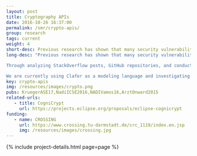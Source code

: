 ```yaml
---
layout: post
title: Cryptography APIs
date: 2016-10-26 16:37:00
permalink: /smr/crypto-apis/
group: research
tags: current
weight: 4
short-desc: Previous research has shown that many security vulnerabilities exist due to developer's misuse of cryptography APIs. In other words, developers make mistakes while using the APIs and these mistakes can lead to serious security threats. In this project, we wanted to investigate the reasons for such mistakes and suggest reasons on how to improve the situation. 
long-desc: "Previous research has shown that many security vulnerabilities exist due to developer's misuse of cryptography APIs. In other words, developers make mistakes while using the APIs and these mistakes can lead to serious security threats. In this project, we wanted to investigate the reasons for such mistakes and suggest reasons on how to improve the situation. 

Through analyzing StackOverflow posts, GitHub repositories, and conducting two surveys of a total of 48 application developers, we collect the problems developers face with the current cryptography APIs and their suggestions for improvement. Some of our findings included that developers have problems choosing the correct algorithm to use and also want higher level abstractions such as tasks. To address these issues, we looked closer at the cryptography domain, and realized that there is a wide variety of cryptographic components and algorithms (e.g., ciphers, digests, signatures, etc.) and that each of these components comes with its own *variability*. For example, a cipher can be symmetric or asymmetric. If it is symmetric, it can operate on blocks or streams. Additionally, there are different modes of operations (e.g., ECB vs CBC) as well as different padding schemes. In order to deal with this huge variability space, we model cryptographic components using concepts from feature modeling. However, such components have many attributes. Additionally, some cryptography solutions may use multiple components at the same time. We, therefore, need additional modeling notations than those offered by basic feature modeling. 

We are currently using Clafer as a modeling language and investigating its ability to successfully model cryptography components. The variability model we are developing will be used as a part of a software product line solution for automatically generating code snippets corresponding to common cryptography tasks. Thus, application developers can select the tasks they need (e.g., store password) and configure components according to their needs before getting the corresponding code snippet."
key: crypto-apis
img: /resources/images/crypto.png
pubs: KruegerASE17,NadiICSE2016,NADIVamos16,ArztOnward2015
related-urls:
   - title: CogniCrypt
     url: https://projects.eclipse.org/proposals/eclipse-cognicrypt
funding:
   - name: CROSSING
     url: https://www.crossing.tu-darmstadt.de/crc_1119/index.en.jsp
     img: /resources/images/crossing.jpg
---
```


{% include project-details.html page=page %}

